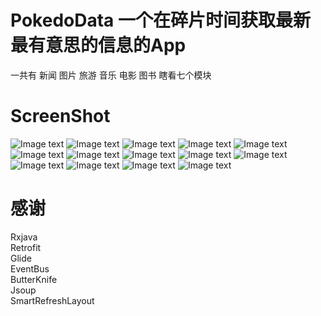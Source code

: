 # PokedoData 一个在碎片时间获取最新最有意思的信息的App
一共有 新闻 图片 旅游 音乐 电影 图书 瞎看七个模块
# ScreenShot
![Image text](https://raw.githubusercontent.com/asw675/PokedoData/master/ScreenShot/Screenshot_2018-08-26-18-11-46-44.png)
![Image text](https://raw.githubusercontent.com/asw675/PokedoData/master/ScreenShot/Screenshot_2018-08-26-18-13-31-18.png)
![Image text](https://raw.githubusercontent.com/asw675/PokedoData/master/ScreenShot/Screenshot_2018-08-26-18-13-36-79.png)
![Image text](https://raw.githubusercontent.com/asw675/PokedoData/master/ScreenShot/Screenshot_2018-08-26-18-13-49-69.png)
![Image text](https://raw.githubusercontent.com/asw675/PokedoData/master/ScreenShot/Screenshot_2018-08-26-18-13-54-19.png)
![Image text](https://raw.githubusercontent.com/asw675/PokedoData/master/ScreenShot/Screenshot_2018-08-26-18-14-00-51.png)
![Image text](https://raw.githubusercontent.com/asw675/PokedoData/master/ScreenShot/Screenshot_2018-08-26-18-14-08-24.png)
![Image text](https://raw.githubusercontent.com/asw675/PokedoData/master/ScreenShot/Screenshot_2018-08-26-18-14-21-85.png)
![Image text](https://raw.githubusercontent.com/asw675/PokedoData/master/ScreenShot/Screenshot_2018-08-26-18-14-32-72.png)
![Image text](https://raw.githubusercontent.com/asw675/PokedoData/master/ScreenShot/Screenshot_2018-08-26-18-14-36-56.png)
![Image text](https://raw.githubusercontent.com/asw675/PokedoData/master/ScreenShot/Screenshot_2018-08-26-18-14-46-59.png)
![Image text](https://raw.githubusercontent.com/asw675/PokedoData/master/ScreenShot/Screenshot_2018-08-26-18-14-53-67.png)
![Image text](https://raw.githubusercontent.com/asw675/PokedoData/master/ScreenShot/Screenshot_2018-08-26-18-15-29-62.png)
![Image text](https://raw.githubusercontent.com/asw675/PokedoData/master/ScreenShot/Screenshot_2018-08-26-18-15-47-04.png)
# 感谢
Rxjava <Br/>
Retrofit <Br/>
Glide <Br/>
EventBus <Br/>
ButterKnife <Br/>
Jsoup <Br/>
SmartRefreshLayout <Br/>
